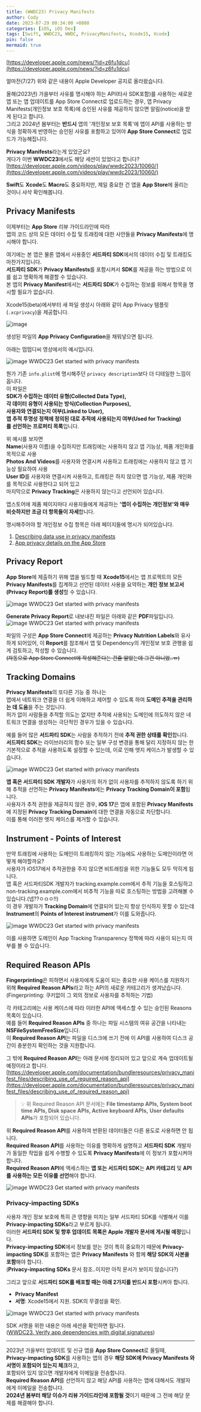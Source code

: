 ```yaml
---
title: (WWDC23) Privacy Manifests
author: Cody
date: 2023-07-29 00:34:00 +0800
categories: [iOS, iOS Dev]
tags: [Swift, WWDC23, WWDC, PrivacyManifests, Xcode15, Xcode]
pin: false
mermaid: true
---
```

[https://developer.apple.com/news/?id=z6fu1dcu](https://developer.apple.com/news/?id=z6fu1dcu) 

얼마전(7/27) 위와 같은 내용이 Apple Developer 공지로 올라왔습니다.  
   
올해(2023년) 가을부터 사유를 명시해야 하는 API(타사 SDK포함)를 사용하는 새로운 앱 또는 앱 업데이트를 App Store Connect로 업로드하는 경우, 앱 Privacy Manifests(개인정보 보호 목록)에 승인된 사유를 제공하지 않으면 알림(notice)을 받게 된다고 합니다.  
그리고 2024년 봄부터는 **반드시** 앱의 '개인정보 보호 목록'에 앱이 API를 사용하는 방식을 정확하게 반영하는 승인된 사유를 포함하고 있어야 **App Store Connect**로 업로드가 가능해집니다.  
   
**Privacy Manifests**라는게 있었군요?  
게다가 이번 **WWDC23**에서도 해당 세션이 있었다고 합니다?  
[https://developer.apple.com/videos/play/wwdc2023/10060/](https://developer.apple.com/videos/play/wwdc2023/10060/)

**Swift**도 **Xcode**도 **Macro**도 중요하지만, 제일 중요한 건 앱을 **App Store**에 올리는 것이니 샤샥 확인해봅니다.  

## Privacy Manifests

이제부터는 **App Store** 리뷰 가이드라인에 따라  
앱의 코드 상의 모든 데이터 수집 및 트래킹에 대한 사안들을 **Privacy Manifests**에 명시해야 합니다.  
   
여기에는 본 앱은 물론 앱에서 사용중인 **서드파티 SDK**에서의 데이터 수집 및 트래킹도 마찬가지입니다.  
**서드파티 SDK**가 **Privacy Manifests**를 포함시켜서 **SDK**를 제공을 하는 방법으로 이를 쉽고 명확하게 해결할 수 있습니다.  
본 앱의 **Privacy Manifest**에서는 **서드파티 SDK**가 수집하는 정보를 위해서 항목을 명시할 필요가 없습니다.  
   
Xcode15(beta)에서부터 새 파일 생성시 아래와 같이 App Privacy 템플릿(`.xcprivacy`)을 제공합니다.

![image](https://github.com/swiftycody/swiftycody.github.io/assets/9062513/e545be75-ef05-40d3-8e99-64e134cfcf0b)


생성된 파일의 **App Privacy Configuration**을 채워넣으면 됩니다.  
   
아래는 떱떱디씨 영상에서의 예시입니다.

![image](https://github.com/swiftycody/swiftycody.github.io/assets/9062513/70be61ca-5b35-4911-af99-890327eff3cb)
WWDC23 Get started with privacy manifests

뭔가 기존 `info.plist`에 명시해주던 `privacy description`보다 더 디테일한 느낌이 옵니다.  
이 파일은  
**SDK가 수집하는 데이터 유형(Collected Data Type),**  
**각 데이터 유형이 사용되는 방식(Collection Purposes),**  
**사용자와 연결되는지 여부(Linked to User),**  
**앱 추적 투명성 정책에 정의된 대로 추적에 사용되는지 여부(Used for Tracking)**  
**를 선언하는 프로퍼티 목록**입니다.  
   
위 예시를 보자면  
**Name**(사용자 이름)을 수집하지만 트래킹에는 사용하지 않고 앱 기능상, 제품 개인화를 목적으로 사용  
**Photos And Videos**를 사용자와 연결시켜 사용하고 트래킹에는 사용하지 않고 앱 기능상 필요하여 사용  
**User ID**를 사용자와 연결시켜 사용하고, 트래킹은 하지 않으면 앱 기능상, 제품 개인화를 목적으로 사용한다고 되어 있고  
마지막으로 **Privacy Tracking**은 사용하지 않는다고 선언되어 있습니다.  
  
앱스토어에 제품 페이지마다 사용자들에게 제공하는 **'앱이 수집하는 개인정보'와 매우 비슷하지만 조금 더 항목들이 자세**합니다.  
   
명시해주어야 할 개인정보 수집 항목은 아래 페이지들에 명시가 되어있습니다.

1. [Describing data use in privacy manifests](https://developer.apple.com/documentation/bundleresources/privacy_manifest_files/describing_data_use_in_privacy_manifests)
2. [App privacy details on the App Store](https://developer.apple.com/app-store/app-privacy-details/#linked-data)

## Privacy Report

**App Store**에 제출하기 위해 앱을 빌드할 때 **Xcode15**에서는 앱 프로젝트의 모든 **Privacy Manifests**를 집계하고 선언된 데이터 사용을 요약하는 **개인 정보 보고서(Privacy Report)를 생성**할 수 있습니다.

![image](https://github.com/swiftycody/swiftycody.github.io/assets/9062513/fa4c0e70-24d6-447a-8108-9bc9e26b370f)
WWDC23 Get started with privacy manifests

**Generate Privacy Report**로 내보내진 파일은 아래와 같은 **PDF**파일입니다.
![image](https://github.com/swiftycody/swiftycody.github.io/assets/9062513/65398fad-f2e9-4059-86f7-bc086cf557fd)
WWDC23 Get started with privacy manifests

파일의 구성은 **App Store Connect**에 제공하는 **Privacy Nutrition Labels**와 유사하게 되어있어, 이 **Report**를 참조해서 앱 및 Dependency의 개인정보 보호 관행을 쉽게 검토하고, 작성할 수 있습니다.  
~~(자동으로 App Store Connect에 작성해준다는 건줄 알았는데 그건 아니었..ㅠ)~~  
   
 

## Tracking Domains

**Privacy Manifests**의 또다른 기능 중 하나는  
앱에서 네트워크 연결을 더 쉽게 이해하고 제어할 수 있도록 하여 **도메인 추적을 관리하는 데 도움**을 주는 것입니다.  
허가 없이 사람들을 추적할 의도는 없지만 추적에 사용되는 도메인에 의도하지 않은 네트워크 연결을 생성하는 극단적인 경우가 있을 수 있습니다.  
  
예를 들어 많은 **서드파티 SDK**는 사람을 추적하기 전에 **추적 권한 상태를 확인**합니다.  
**서드파티 SDK**는 라이브러리의 함수 또는 일부 구성 변경을 통해 달리 지정하지 않는 한 기본적으로 추적을 사용하도록 설정할 수 있는데, 이로 인해 엣지 케이스가 발생할 수 있습니다.  
 

![image](https://github.com/swiftycody/swiftycody.github.io/assets/9062513/7ec1f763-7cf9-43d7-8122-50bbda48a3de)
WWDC23 Get started with privacy manifests

**앱 혹은 서드파티 SDK 개발자**가 사용자의 허가 없이 사용자를 추적하지 않도록 하기 위해 추적을 선언하는 **Privacy Manifests**에는 **Privacy Tracking Domain이 포함**됩니다.  
사용자가 추적 권한을 제공하지 않은 경우, **iOS 17**은 앱에 포함된 **Privacy Manifests**에 지정된 **Privacy Tracking Domain**에 대한 연결을 자동으로 차단합니다.  
이를 통해 이러한 엣지 케이스를 제거할 수 있습니다.  
   
 

## Instrument - Points of Interest

만약 트래킹에 사용하는 도메인이 트래킹하지 않는 기능에도 사용하는 도메인이라면 어떻게 해야할까요?  
사용자가 iOS17에서 추적권한을 주지 않으면 비트래킹을 위한 기능들도 모두 막히게 됩니다.  
앱 혹은 서드파티SDK 개발자가 tracking.example.com에서 추적 기능을 호스팅하고 non-tracking.example.com에서 비추적 기능을 따로 호스팅하는 방법을 고려해볼 수 있습니다.(넵??ㅇㅁㅇ!!)  
이 경우 개발자가 **Tracking Domain**에 연결되어 있는지 항상 인식하지 못할 수 있는데 **Instrument**의 **Points of Interest instrument**가 이를 도와줍니다.

![image](https://github.com/swiftycody/swiftycody.github.io/assets/9062513/c2de6b82-e8af-4a2d-8c8b-f8ca7899aace)
WWDC23 Get started with privacy manifests

이를 사용하면 도메인이 App Tracking Transparency 정책에 따라 사용이 되는지 여부를 볼 수 있습니다.  
 

## Required Reason APIs

**Fingerprinting**은 피하면서 사용자에게 도움이 되는 중요한 사용 케이스를 지원하기 위해 **Required Reason APIs**라고 하는 API의 새로운 카테고리가 생겨났습니다.  
(Fingerprinting: 쿠키없이 그 외의 정보로 사용자를 추적하는 기법)  
   
각 카테고리에는 사용 케이스에 따라 이러한 API에 액세스할 수 있는 승인된 Reasons 목록이 있습니다.  
예를 들어 **Required Reason APIs** 중 하나는 파일 시스템의 여유 공간을 나타내는 **NSFileSystemFreeSize**입니다.  
이 **Required Reason API**는 파일을 디스크에 쓰기 전에 이 API를 사용하여 디스크 공간이 충분한지 확인하는 것을 지원합니다.  
   
그 밖에 **Required Reason API**는 아래 문서에 정리되어 있고 앞으로 계속 업데이트될 예정이라고 합니다.  
[https://developer.apple.com/documentation/bundleresources/privacy_manifest_files/describing_use_of_required_reason_api](https://developer.apple.com/documentation/bundleresources/privacy_manifest_files/describing_use_of_required_reason_api)

> 💡 위 Required Reason API 문서에는 **File timestamp APIs, System boot time APIs, Disk space APIs, Active keyboard APIs,** **User defaults APIs**가 포함되어 있습니다.

   
위 **Required Reason API**를 사용하여 반환된 데이터들은 다른 용도로 사용하면 안 됩니다.  
**Required Reason API**를 사용하는 이유를 명확하게 설명하고 **서드파티 SDK** 개발자가 동일한 작업을 쉽게 수행할 수 있도록 **Privacy Manifests**에 이 정보가 포함시켜야 합니다.  
**Required Reason API**에 액세스하는 **앱 또는 서드파티 SDK**는 **API 카테고리** 및 **API를 사용하는 모든 이유를 선언**해야 합니다.

![image](https://github.com/swiftycody/swiftycody.github.io/assets/9062513/14a5e881-13b2-4175-8c23-28c05e9dca10)
WWDC23 Get started with privacy manifests

### Privacy-impacting SDKs

사용자 개인 정보 보호에 특히 큰 영향을 미치는 일부 서드파티 SDK를 식별해서 이를 **Privacy-impacting SDKs**라고 부르게 됩니다.  
이러한 **서드파티 SDK 및 향후 업데이트 목록은 Apple 개발자 문서에 게시될 예정**입니다.  
**Privacy-impacting SDK**에서 정보를 얻는 것이 특히 중요하기 때문에 **Privacy-impacting SDK**를 포함하는 앱은 **Privacy Manifests** 와 함께 **해당 SDK의 사본을 포함**해야 합니다.  
(**Privacy-impacting SDKs** 문서 참조..이지만 아직 문서가 보이지 않습니다?)  
   
그리고 앞으로 **서드파티 SDK를 배포할 때는 아래 2가지를 반드시 포함**시켜야 합니다.

- **Privacy Manifest**
- **서명**: Xcode15에서 지원. SDK의 무결성을 확인.

![image](https://github.com/swiftycody/swiftycody.github.io/assets/9062513/9c47e212-f888-4146-87c3-ca0b14e5ca3b)
WWDC23 Get started with privacy manifests

   
SDK 서명을 위한 내용은 아래 세션을 확인하면 됩니다.  
([WWDC23. Verify app dependencies with digital signatures](https://developer.apple.com/videos/play/wwdc2023/10061/))  
 

---

2023년 가을부터 업데이트 및 신규 앱을 **App Store Connect**로 올릴때,  
**Privacy-impacting SDK**를 사용하는 앱의 경우 **해당 SDK에 Privacy Manifests 와 서명이 포함되어 있는지 체크**하고,  
포함되어 있지 않으면 개발자에게 이메일을 전송합니다.  
**Required Reason API**를 선언하지 않고 해당 API를 사용하는 앱에 대해서도 개발자에게 이메일을 전송합니다.  
**2024년 봄부터 해당 이슈가 리뷰 가이드라인에 포함될 것**이기 때문에 그 전에 해당 문제를 해결해야 합니다.